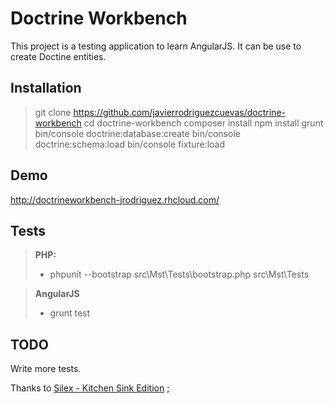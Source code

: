 Doctrine Workbench
============================

This project is a testing application to learn AngularJS.
It can be use to create Doctine entities.

Installation
------------

> git clone https://github.com/javierrodriguezcuevas/doctrine-workbench
> cd doctrine-workbench
> composer install
> npm install
> grunt
> bin/console doctrine:database:create
> bin/console doctrine:schema:load
> bin/console fixture:load

Demo
----

http://doctrineworkbench-jrodriguez.rhcloud.com/

Tests
-----

>**PHP:**
> - phpunit --bootstrap src\Mst\Tests\bootstrap.php src\Mst\Tests

>**AngularJS**
> - grunt test

TODO
----
Write more tests.

Thanks to [Silex - Kitchen Sink Edition](https://github.com/lyrixx/Silex-Kitchen-Edition) ;